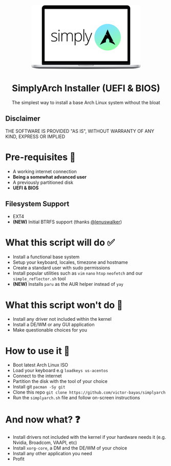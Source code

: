 <p align="center">
  <a href="https://github.com/victor-bayas/simplyarch">
    <img src="img/laptop.png" alt="laptop-mockup" height="200">
  </a>
  <h1 align="center">SimplyArch Installer (UEFI & BIOS)</h1>
  <p align="center">
    The simplest way to install a base Arch Linux system without the bloat
  </p>
</p>

## Disclaimer
THE SOFTWARE IS PROVIDED "AS IS", WITHOUT WARRANTY OF ANY KIND,
EXPRESS OR IMPLIED
# Pre-requisites 🔎
- A working internet connection
- **Being a somewhat advanced user**
- A previously partitioned disk
- **UEFI & BIOS**
## Filesystem Support
- EXT4
- **(NEW)** Initial BTRFS support (thanks [@lenuswalker](https://github.com/lenuswalker))
# What this script will do ✅
- Install a functional base system
- Setup your keyboard, locales, timezone and hostname
- Create a standard user with sudo permissions
- Install popular utilities such as `vim` `nano` `htop` `neofetch` and our `simple_reflector.sh` tool
- **(NEW)** Installs `paru` as the AUR helper instead of `yay`
# What this script won't do 🚫
- Install any driver not included within the kernel
- Install a DE/WM or any GUI application
- Make questionable choices for you
# How to use it 📖
- Boot latest Arch Linux ISO
- Load your keyboard e.g `loadkeys us-acentos`
- Connect to the internet
- Partition the disk with the tool of your choice
- Install git `pacman -Sy git`
- Clone this repo `git clone https://github.com/victor-bayas/simplyarch`
- Run the `simplyarch.sh` file and follow on-screen instructions
# And now what? ❓
- Install drivers not included with the kernel if your hardware needs it (e.g. Nvidia, Broadcom, VAAPI, etc)
- Install `xorg-core`, a DM and the DE/WM of your choice
- Install any other application you need
- Profit 
